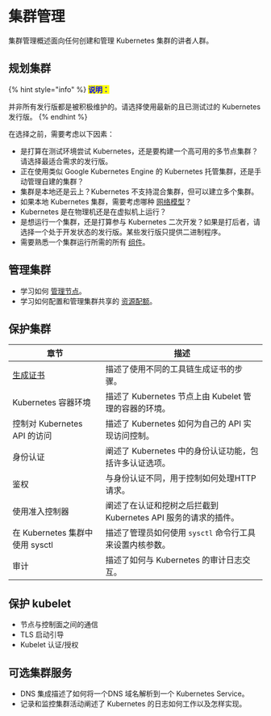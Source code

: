 # 集群管理

集群管理概述面向任何创建和管理 Kubernetes 集群的讲者人群。

## 规划集群

{% hint style="info" %}
<mark style="color:blue;">**说明：**</mark>

并非所有发行版都是被积极维护的。请选择使用最新的且已测试过的 Kubernetes 发行版。
{% endhint %}

在选择之前，需要考虑以下因素：

* 是打算在测试环境尝试 Kubernetes，还是要构建一个高可用的多节点集群？请选择最适合需求的发行版。
* 正在使用类似 Google Kubernetes Engine 的 Kubernetes 托管集群，还是手动管理自建的集群？
* 集群是本地还是云上？Kubernetes 不支持混合集群，但可以建立多个集群。
* 如果本地 Kubernetes 集群，需要考虑哪种 [网络模型](Cluster-Networking.md)？
* Kubernetes 是在物理机还是在虚拟机上运行？
* 是想运行一个集群，还是打算参与 Kubernetes 二次开发？如果是打后者，请选择一个处于开发状态的发行版。某些发行版只提供二进制程序。
* 需要熟悉一个集群运行所需的所有 [组件](../Overview/Kubernetes-Components.md)。

## 管理集群

* 学习如何 [管理节点](../Cluster-Architecture/Nodes.md)。
* 学习如何配置和管理集群共享的 [资源配额](../Cluster-Architecture/Nodes.md)。

## 保护集群

| **章节**                    | **描述**                                  |
| ------------------------- | --------------------------------------- |
| [生成证书](Certificates.md)   | 描述了使用不同的工具链生成证书的步骤。                     |
| Kubernetes 容器环境           | 描述了 Kubernetes 节点上由 Kubelet 管理的容器的环境。   |
| 控制对 Kubernetes API 的访问    | 描述了 Kubernetes 如何为自己的 API 实现访问控制。       |
| 身份认证                      | 阐述了 Kubernetes 中的身份认证功能，包括许多认证选项。       |
| 鉴权                        | 与身份认证不同，用于控制如何处理HTTP请求。                 |
| 使用准入控制器                   | 阐述了在认证和挖树之后拦截到 Kubernetes API 服务的请求的插件。 |
| 在 Kubernetes 集群中使用 sysctl | 描述了管理员如何使用 `sysctl` 命令行工具来设置内核参数。       |
| 审计                        | 描述了如何与 Kubernetes 的审计日志交互。              |

## 保护 kubelet

* 节点与控制面之间的通信
* TLS 启动引导
* Kubelet 认证/授权

## 可选集群服务

* DNS 集成描述了如何将一个DNS 域名解析到一个 Kubernetes Service。
* 记录和监控集群活动阐述了 Kubernetes 的日志如何工作以及怎样实现。
